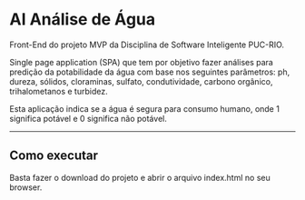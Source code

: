 # AI Análise de Água

Front-End do projeto MVP da Disciplina de Software Inteligente PUC-RIO. 

Single page application (SPA) que tem por objetivo fazer análises para predição da potabilidade da água com base nos seguintes parâmetros: ph, dureza, sólidos, cloraminas, sulfato, condutividade, carbono orgânico, trihalometanos e turbidez.

Esta aplicação indica se a água é segura para consumo humano, onde 1 significa potável e 0 significa não potável.

---
## Como executar

Basta fazer o download do projeto e abrir o arquivo index.html no seu browser.
